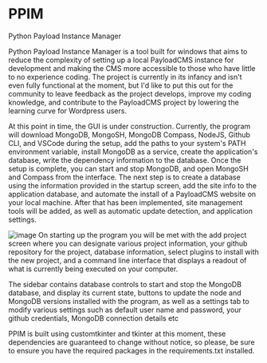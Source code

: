 # PPIM
Python Payload Instance Manager

Python Payload Instance Manager is a tool built for windows that aims to reduce the complexity of setting up a local PayloadCMS instance for development and making the CMS more accessible to those who have little to no experience coding. The project is currently in its infancy and isn't even fully functional at the moment, but I'd like to put this out for the community to leave feedback as the project develops, improve my coding knowledge, and contribute to the PayloadCMS project by lowering the learning curve for Wordpress users.

At this point in time, the GUI is under construction. Currently, the program will download MongoDB, MongoSH, MongoDB Compass, NodeJS, Github CLI, and VSCode during the setup, add the paths to your system's PATH environment variable, install MongoDB as a service, create the application's database, write the dependency information to the database. Once the setup is complete, you can start and stop MongoDB, and open MongoSH and Compass from the interface. The next step is to create a database using the information provided in the startup screen, add the site info to the application database, and automate the install of a PayloadCMS website on your local machine. After that has been implemented, site management tools will be added, as well as automatic update detection, and application settings.

![image](https://user-images.githubusercontent.com/105748910/218302565-936208a6-8f3e-4289-b1b9-f30082698a68.png)
On starting up the program you will be met with the add project screen where you can designate various project information, your github repository for the project, database information, select plugins to install with the new project, and a command line interface that displays a readout of what is currently being executed on your computer.

The sidebar contains database controls to start and stop the MongoDB database, and display its current state, buttons to update the node and MongoDB versions installed with the program, as well as a settings tab to modify various settings such as default user name and password, your github credentials, MongoDB connection details etc

PPIM is built using customtkinter and tkinter at this moment, these dependencies are guaranteed to change without notice, so please, be sure to ensure you have the required packages in the requirements.txt installed.
